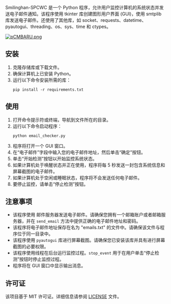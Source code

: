 Smilinghan-SPCWC 是一个 Python 程序，允许用户监控计算机的系统状态并发送电子邮件通知。该程序使用 tkinter 库创建图形用户界面 (GUI)，使用 smtplib 库发送电子邮件。还使用了其他库，如 socket、requests、datetime、pyautogui、threading、os、sys、time 和 ctypes。

[![pCMBARU.png](https://s1.ax1x.com/2023/06/16/pCMBARU.png)](https://imgse.com/i/pCMBARU)

## 安装

1. 克隆存储库或下载文件。
2. 确保计算机上已安装 Python。
3. 运行以下命令安装所需的库：
   ```
   pip install -r requirements.txt
   ```

## 使用

1. 打开命令提示符或终端，导航到文件所在的目录。
2. 运行以下命令启动程序：
   ```
   python email_checker.py
   ```
3. 程序将打开一个 GUI 窗口。
4. 在“电子邮件”字段中输入您的电子邮件地址，然后单击“确定”按钮。
5. 单击“开始检测”按钮以开始监控系统状态。
6. 如果计算机处于唤醒状态并正在使用，程序将每 5 秒发送一封包含系统信息和屏幕截图的电子邮件。
7. 如果计算机处于空闲或睡眠状态，程序将不会发送任何电子邮件。
8. 要停止监控，请单击“停止检测”按钮。

## 注意事项

- 该程序使用 邮件服务器发送电子邮件。请确保您拥有一个邮箱账户或者邮箱服务器，并在 `send_email` 方法中提供正确的电子邮件地址和密码。
- 该程序将电子邮件地址保存在名为 "emails.txt" 的文件中。请确保该文件与程序位于同一目录中。
- 该程序使用 `pyautogui` 库进行屏幕截图。请确保您已安装该库并具有进行屏幕截图的必要权限。
- 该程序使用线程在后台运行监控过程。`stop_event` 用于在用户单击“停止检测”按钮时停止监控过程。
- 程序将在 GUI 窗口中显示输出消息。

## 许可证

该项目基于 MIT 许可证。详细信息请参阅 [LICENSE](LICENSE) 文件。
